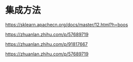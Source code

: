 # 集成方法

https://sklearn.apachecn.org/docs/master/12.html?h=boos

https://zhuanlan.zhihu.com/p/57689719

https://zhuanlan.zhihu.com/p/91817667

https://zhuanlan.zhihu.com/p/57689719